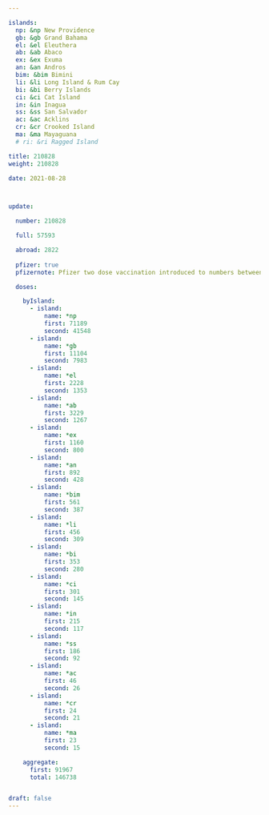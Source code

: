```yaml
---

islands:
  np: &np New Providence
  gb: &gb Grand Bahama
  el: &el Eleuthera
  ab: &ab Abaco
  ex: &ex Exuma
  an: &an Andros
  bim: &bim Bimini
  li: &li Long Island & Rum Cay
  bi: &bi Berry Islands
  ci: &ci Cat Island
  in: &in Inagua
  ss: &ss San Salvador
  ac: &ac Acklins
  cr: &cr Crooked Island
  ma: &ma Mayaguana
  # ri: &ri Ragged Island

title: 210828
weight: 210828

date: 2021-08-28



update:

  number: 210828

  full: 57593

  abroad: 2822
  
  pfizer: true
  pfizernote: Pfizer two dose vaccination introduced to numbers between Saturday, Aug 07, 2021 and  Saturday, Aug 14, 2021 period.

  doses:

    byIsland:
      - island:
          name: *np
          first: 71189
          second: 41548
      - island:
          name: *gb
          first: 11104
          second: 7983
      - island:
          name: *el
          first: 2228
          second: 1353
      - island:
          name: *ab
          first: 3229
          second: 1267
      - island:
          name: *ex
          first: 1160
          second: 800
      - island:
          name: *an
          first: 892
          second: 428
      - island:
          name: *bim
          first: 561
          second: 387
      - island:
          name: *li
          first: 456
          second: 309
      - island:
          name: *bi
          first: 353
          second: 280
      - island:
          name: *ci
          first: 301
          second: 145
      - island:
          name: *in
          first: 215
          second: 117
      - island:
          name: *ss
          first: 186
          second: 92
      - island:
          name: *ac
          first: 46
          second: 26
      - island:
          name: *cr
          first: 24
          second: 21
      - island:
          name: *ma
          first: 23
          second: 15

    aggregate:
      first: 91967
      total: 146738


draft: false
---
```


